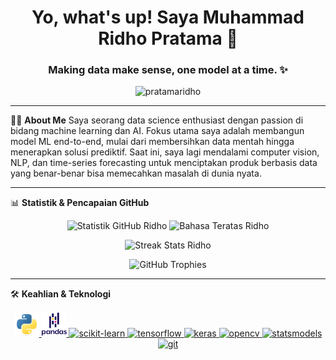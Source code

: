 <h1 align="center">Yo, what's up! Saya Muhammad Ridho Pratama 👋</h1>
<h3 align="center">Making data make sense, one model at a time. ✨</h3>

<p align="center">
<img src="https://komarev.com/ghpvc/?username=pratamaridho&label=Profile%20views&color=0e75b6&style=flat" alt="pratamaridho" />
</p>

---

👨‍💻 **About Me**
Saya seorang data science enthusiast dengan passion di bidang machine learning dan AI. Fokus utama saya adalah membangun model ML end-to-end, mulai dari membersihkan data mentah hingga menerapkan solusi prediktif. Saat ini, saya lagi mendalami computer vision, NLP, dan time-series forecasting untuk menciptakan produk berbasis data yang benar-benar bisa memecahkan masalah di dunia nyata.

---

📊 **Statistik & Pencapaian GitHub**

<p align="center">
<img src="https://github-readme-stats.vercel.app/api?username=pratamaridho&show_icons=true&theme=radical" alt="Statistik GitHub Ridho" />
<img src="https://github-readme-stats.vercel.app/api/top-langs/?username=pratamaridho&layout=compact&theme=radical" alt="Bahasa Teratas Ridho" />
</p>

<p align="center">
<img src="https://github-readme-streak-stats.herokuapp.com/?user=pratamaridho&theme=dark" alt="Streak Stats Ridho" />
</p>

<p align="center">
<img src="https://github-profile-trophy.vercel.app/?username=pratamaridho&theme=radical&row=1&column=7" alt="GitHub Trophies" />
</p>

---

🛠️ **Keahlian & Teknologi**

<p align="center">
<a href="https://www.python.org" target="_blank" rel="noreferrer"> 
  <img src="https://raw.githubusercontent.com/devicons/devicon/master/icons/python/python-original.svg" alt="python" width="40" height="40"/> 
</a>
<a href="https://pandas.pydata.org/" target="_blank" rel="noreferrer"> 
  <img src="https://raw.githubusercontent.com/devicons/devicon/master/icons/pandas/pandas-original-wordmark.svg" alt="pandas" width="40" height="40"/> 
</a>
<a href="https://scikit-learn.org/" target="_blank" rel="noreferrer"> 
  <img src="https://upload.wikimedia.org/wikipedia/commons/0/05/Scikit_learn_logo_small.svg" alt="scikit-learn" width="40" height="40"/> 
</a>
<a href="https://www.tensorflow.org" target="_blank" rel="noreferrer"> 
  <img src="https://www.vectorlogo.zone/logos/tensorflow/tensorflow-icon.svg" alt="tensorflow" width="40" height="40"/> 
</a>
<a href="https://keras.io/" target="_blank" rel="noreferrer"> 
  <img src="https://www.vectorlogo.zone/logos/keras/keras-icon.svg" alt="keras" width="40" height="40"/> 
</a>
<a href="https://opencv.org/" target="_blank" rel="noreferrer"> 
  <img src="https://www.vectorlogo.zone/logos/opencv/opencv-icon.svg" alt="opencv" width="40" height="40"/> 
</a>
<a href="https://www.statsmodels.org/" target="_blank" rel="noreferrer"> 
  <img src="https://www.statsmodels.org/stable/_static/statsmodels_hybi_banner.png" alt="statsmodels" width="40" height="40"/> 
</a>
<a href="https://git-scm.com/" target="_blank" rel="noreferrer"> 
  <img src="https://www.vectorlogo.zone/logos/git-scm/git-scm-icon.svg" alt="git" width="40" height="40"/> 
</a>
</p>
